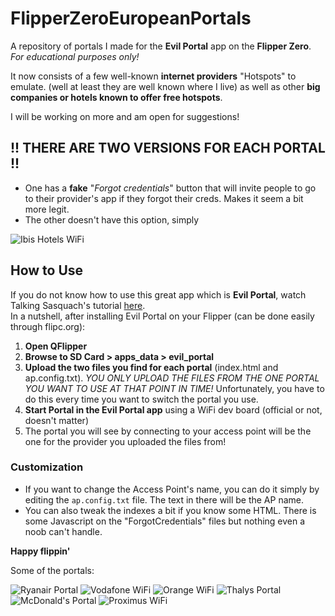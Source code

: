 # FlipperZeroEuropeanPortals
A repository of portals I made for the **Evil Portal** app on the **Flipper Zero**. _For educational purposes only!_

It now consists of a few well-known **internet providers** "Hotspots" to emulate. (well at least they are well known where I live) as well as other **big companies or hotels known to offer free hotspots**.

I will be working on more and am open for suggestions!


## **!! THERE ARE TWO VERSIONS FOR EACH PORTAL !!**
- One has a **fake** "*Forgot credentials*" button that will invite people to go to their provider's app if they forgot their creds. Makes it seem a bit more legit.
- The other doesn't have this option, simply
  
![Ibis Hotels WiFi](https://zupimages.net/up/23/31/mu13.png)


## How to Use
If you do not know how to use this great app which is **Evil Portal**, watch Talking Sasquach's tutorial [here](https://youtu.be/zfd7wADSkD4).  
In a nutshell, after installing Evil Portal on your Flipper (can be done easily through flipc.org):

1. **Open QFlipper**
2. **Browse to SD Card > apps_data > evil_portal**
3. **Upload the two files you find for each portal** (index.html and ap.config.txt). _YOU ONLY UPLOAD THE FILES FROM THE ONE PORTAL YOU WANT TO USE AT THAT POINT IN TIME!_ Unfortunately, you have to do this every time you want to switch the portal you use.
4. **Start Portal in the Evil Portal app** using a WiFi dev board (official or not, doesn't matter)
5. The portal you will see by connecting to your access point will be the one for the provider you uploaded the files from!

### Customization
- If you want to change the Access Point's name, you can do it simply by editing the `ap.config.txt` file. The text in there will be the AP name.
- You can also tweak the indexes a bit if you know some HTML. There is some Javascript on the "ForgotCredentials" files but nothing even a noob can't handle.

**Happy flippin'**

Some of the portals:

![Ryanair Portal](https://zupimages.net/up/23/31/2vxa.png)
![Vodafone WiFi](https://zupimages.net/up/23/31/cgp5.png)
![Orange WiFi](https://zupimages.net/up/23/31/9jfm.png)
![Thalys Portal](https://zupimages.net/up/23/31/9mvw.png)
![McDonald's Portal](https://zupimages.net/up/23/31/ccjy.png)
![Proximus WiFi](https://zupimages.net/up/23/31/w718.png)
